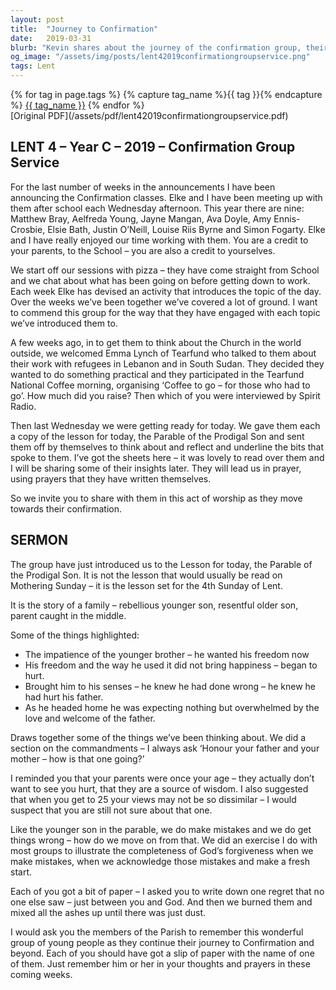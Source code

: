 ```yaml
---
layout: post
title:  "Journey to Confirmation"
date:   2019-03-31
blurb: "Kevin shares about the journey of the confirmation group, their activities, and their study of the Parable of the Prodigal Son. He emphasizes the importance of acknowledging mistakes and making a fresh start, symbolized by the group exercise of writing down regrets and burning them. He invites the congregation to support these young people in their spiritual journey."
og_image: "/assets/img/posts/lent42019confirmationgroupservice.png"
tags: Lent
---    
```

<div class="tag-pills">
  {% for tag in page.tags %}
    {% capture tag_name %}{{ tag }}{% endcapture %}
    <a href="{{ site.baseurl }}/tag/{{ tag_name }}" class="tag-pill">{{ tag_name }}</a>
  {% endfor %}
</div>
[Original PDF](/assets/pdf/lent42019confirmationgroupservice.pdf)

## LENT 4 – Year C – 2019 – Confirmation Group Service

For the last number of weeks in the announcements I have been announcing the Confirmation classes. Elke and I have been meeting up with them after school each Wednesday afternoon. This year there are nine: Matthew Bray, Aelfreda Young, Jayne Mangan, Ava Doyle, Amy Ennis-Crosbie, Elsie Bath, Justin O’Neill, Louise Riis Byrne and Simon Fogarty. Elke and I have really enjoyed our time working with them. You are a credit to your parents, to the School – you are also a credit to yourselves.

We start off our sessions with pizza – they have come straight from School and we chat about what has been going on before getting down to work. Each week Elke has devised an activity that introduces the topic of the day. Over the weeks we’ve been together we’ve covered a lot of ground. I want to commend this group for the way that they have engaged with each topic we’ve introduced them to.

A few weeks ago, in to get them to think about the Church in the world outside, we welcomed Emma Lynch of Tearfund who talked to them about their work with refugees in Lebanon and in South Sudan. They decided they wanted to do something practical and they participated in the Tearfund National Coffee morning, organising ‘Coffee to go – for those who had to go’. How much did you raise? Then which of you were interviewed by Spirit Radio.

Then last Wednesday we were getting ready for today. We gave them each a copy of the lesson for today, the Parable of the Prodigal Son and sent them off by themselves to think about and reflect and underline the bits that spoke to them. I’ve got the sheets here – it was lovely to read over them and I will be sharing some of their insights later. They will lead us in prayer, using prayers that they have written themselves.

So we invite you to share with them in this act of worship as they move towards their confirmation.

## SERMON

The group have just introduced us to the Lesson for today, the Parable of the Prodigal Son. It is not the lesson that would usually be read on Mothering Sunday – it is the lesson set for the 4th Sunday of Lent.

It is the story of a family – rebellious younger son, resentful older son, parent caught in the middle.

Some of the things highlighted:

- The impatience of the younger brother – he wanted his freedom now
- His freedom and the way he used it did not bring happiness – began to hurt.
- Brought him to his senses – he knew he had done wrong – he knew he had hurt his father.
- As he headed home he was expecting nothing but overwhelmed by the love and welcome of the father.

Draws together some of the things we’ve been thinking about. We did a section on the commandments – I always ask ‘Honour your father and your mother – how is that one going?’

I reminded you that your parents were once your age – they actually don’t want to see you hurt, that they are a source of wisdom. I also suggested that when you get to 25 your views may not be so dissimilar – I would suspect that you are still not sure about that one.

Like the younger son in the parable, we do make mistakes and we do get things wrong – how do we move on from that. We did an exercise I do with most groups to illustrate the completeness of God’s forgiveness when we make mistakes, when we acknowledge those mistakes and make a fresh start.

Each of you got a bit of paper – I asked you to write down one regret that no one else saw – just between you and God. And then we burned them and mixed all the ashes up until there was just dust.

I would ask you the members of the Parish to remember this wonderful group of young people as they continue their journey to Confirmation and beyond. Each of you should have got a slip of paper with the name of one of them. Just remember him or her in your thoughts and prayers in these coming weeks.
